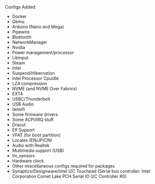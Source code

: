 Configs Added:
- Docker
- Qemu
- Arduino (Nano and Mega)
- Pipewire
- Bluetooth
- NetworkManager
- Nvidia
- Power management/processor
- Libinput
- Steam
- Intel
- Suspend/Hibernation
- Intel Processor Cpuidle
- LZ4 compression
- NVME (and NVME Over Fabrics)
- EXT4
- USBC/Thunderbolt
- USB Audio
- Iwlwifi
- Some firmware drivers
- Some ACPI/IRQ stuff
- Dracut
- Elf Support
- VFAT (for boot partition)
- Locales (EN/JP/CN)
- Audio with Realtek
- Multimedia support (USB)
- lm_sensors
- Hardware clock
- Other miscellaneous configs required for packages
- Synaptics/Designware/Intel I2C Touchpad (Serial bus controller: Intel Corporation Comet Lake PCH Serial IO I2C Controller #0)

